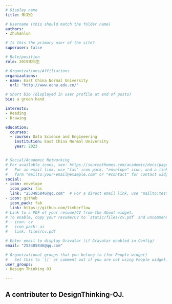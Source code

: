 ```yaml
---
# Display name
title: 朱汉伦

# Username (this should match the folder name)
authors:
- Zhuhanlun

# Is this the primary user of the site?
superuser: false

# Role/position
role: 2019本科生

# Organizations/Affiliations
organizations:
- name: East China Normal University
  url: "http://www.ecnu.edu.cn/"

# Short bio (displayed in user profile at end of posts)
bio: a green hand

interests:
- Reading
- Drawing

education:
  courses:
  - course: Data Science and Engineering
    institution: East China Normal University
    year: 2023


# Social/Academic Networking
# For available icons, see: https://sourcethemes.com/academic/docs/page-builder/#icons
#   For an email link, use "fas" icon pack, "envelope" icon, and a link in the
#   form "mailto:your-email@example.com" or "#contact" for contact widget.
social:
- icon: envelope
  icon_pack: fas
  link: "253485846@qq.com"  # For a direct email link, use "mailto:test@example.org".
- icon: github
  icon_pack: fab
  link: https://github.com/timberflow
# Link to a PDF of your resume/CV from the About widget.
# To enable, copy your resume/CV to `static/files/cv.pdf` and uncomment the lines below.
# - icon: cv
#   icon_pack: ai
#   link: files/cv.pdf

# Enter email to display Gravatar (if Gravatar enabled in Config)
email: "253485846@qq.com"

# Organizational groups that you belong to (for People widget)
#   Set this to `[]` or comment out if you are not using People widget.
user_groups:
- Design Thinking OJ

---
```


## A contributer to DesignThinking-OJ.
